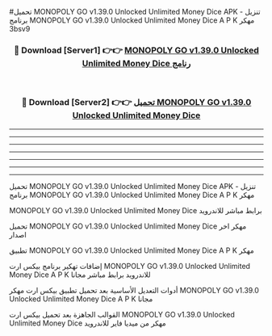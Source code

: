 #تحميل MONOPOLY GO v1.39.0 Unlocked Unlimited Money Dice  APK - تنزيل برنامج MONOPOLY GO v1.39.0 Unlocked Unlimited Money Dice  A P K مهكر 3bsv9 



<div align="center">
<h3>🔴 Download [Server1] 👉👉 <a href="https://apkdownload10.web.app/?title=MONOPOLY GO v1.39.0 Unlocked Unlimited Money Dice ">MONOPOLY GO v1.39.0 Unlocked Unlimited Money Dice  رنامج</a></h3><br>

<h3>🔴 Download [Server2] 👉👉 <a href="https://apkdownload10.web.app/?title=MONOPOLY GO v1.39.0 Unlocked Unlimited Money Dice ">تحميل MONOPOLY GO v1.39.0 Unlocked Unlimited Money Dice  </a></h3>
</div>


----------------------------------------------------------

----------------------------------------------------------

----------------------------------------------------------

----------------------------------------------------------

----------------------------------------------------------

----------------------------------------------------------

----------------------------------------------------------

تحميل MONOPOLY GO v1.39.0 Unlocked Unlimited Money Dice  APK - تنزيل برنامج MONOPOLY GO v1.39.0 Unlocked Unlimited Money Dice  A P K مهكر

MONOPOLY GO v1.39.0 Unlocked Unlimited Money Dice  برابط مباشر للاندرويد

تحميل MONOPOLY GO v1.39.0 Unlocked Unlimited Money Dice  مهكر اخر اصدار

تطبيق MONOPOLY GO v1.39.0 Unlocked Unlimited Money Dice  A P K مهكر

إضافات تهكير برنامج بيكس ارت MONOPOLY GO v1.39.0 Unlocked Unlimited Money Dice  A P K للاندرويد برابط مباشر مجانا

أدوات التعديل الأساسية بعد تحميل تطبيق بيكس ارت مهكر MONOPOLY GO v1.39.0 Unlocked Unlimited Money Dice  A P K مجانا

القوالب الجاهزة بعد تحميل بيكس ارت MONOPOLY GO v1.39.0 Unlocked Unlimited Money Dice  مهكر من ميديا فاير للاندرويد


